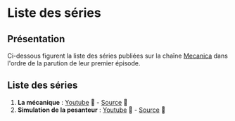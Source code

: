 # Liste des séries

## Présentation

Ci-dessous figurent la liste des séries publiées sur la chaîne [Mecanica](https://www.youtube.com/c/MecanicaScience) dans l'ordre de la parution de leur premier épisode.

## Liste des séries
  1. **La mécanique** : [Youtube](https://www.youtube.com/playlist?list=PL_WaeX49cNxmG39owToLyA9CDDtFJzOA-) :movie_camera:   -   [Source](https://github.com/xam4lor/Mecanica/tree/master/Series/0_La_mecanique) :file_folder:
  1. **Simulation de la pesanteur** : [Youtube](https://www.youtube.com/playlist?list=PL_WaeX49cNxlMdOAalVT3WzpQeEdCOivH) :movie_camera:   -   [Source](https://github.com/xam4lor/Mecanica/tree/master/Series/1_Simulation_de_la_pesanteur) :file_folder:
